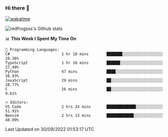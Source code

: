 ### Hi there 👋

[![wakatime](https://wakatime.com/badge/user/2cbd8003-b8b8-4565-92d7-ad9c23ff1846.svg)](https://wakatime.com/@2cbd8003-b8b8-4565-92d7-ad9c23ff1846)

<img src="https://github-readme-stats.vercel.app/api?username=redfrogsss&show_icons=true" alt="redfrogsss's Github stats"></img>

<!--START_SECTION:waka-->
📊 **This Week I Spent My Time On** 

```text
💬 Programming Languages: 
C#                       1 hr 18 mins        ███████░░░░░░░░░░░░░░░░░░   28.36% 
TypeScript               1 hr 16 mins        ██████░░░░░░░░░░░░░░░░░░░   27.49% 
Python                   47 mins             ████░░░░░░░░░░░░░░░░░░░░░   16.93% 
JavaScript               29 mins             ██░░░░░░░░░░░░░░░░░░░░░░░   10.77% 
C                        26 mins             ██░░░░░░░░░░░░░░░░░░░░░░░   9.61%

🔥 Editors: 
VS Code                  2 hrs 24 mins       █████████████░░░░░░░░░░░░   51.91% 
Neovim                   2 hrs 13 mins       ████████████░░░░░░░░░░░░░   48.09%

```


 Last Updated on 30/09/2022 01:53:17 UTC
<!--END_SECTION:waka-->
